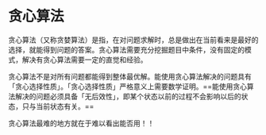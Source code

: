 # 贪心算法

贪心算法（又称贪婪算法）是指，在对问题求解时，总是做出在当前看来是最好的选择，就能得到问题的答案。贪心算法需要充分挖掘题目中条件，没有固定的模式，解决有贪心算法需要一定的直觉和经验。

贪心算法不是对所有问题都能得到整体最优解。能使用贪心算法解决的问题具有「贪心选择性质」。「贪心选择性质」严格意义上需要数学证明。==能使用贪心算法解决的问题必须具备「无后效性」，即某个状态以前的过程不会影响以后的状态，只与当前状态有关。==

贪心算法最难的地方就在于难以看出能否用！！